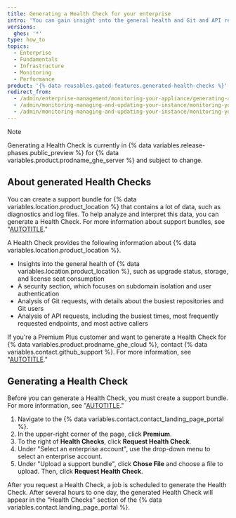 ```yaml
---
title: Generating a Health Check for your enterprise
intro: 'You can gain insight into the general health and Git and API requests of {% data variables.location.product_location %} by generating a Health Check.'
versions:
  ghes: '*'
type: how_to
topics:
  - Enterprise
  - Fundamentals
  - Infrastructure
  - Monitoring
  - Performance
product: '{% data reusables.gated-features.generated-health-checks %}'
redirect_from:
  - /admin/enterprise-management/monitoring-your-appliance/generating-a-health-check-for-your-enterprise
  - /admin/monitoring-managing-and-updating-your-instance/monitoring-your-appliance/generating-a-health-check-for-your-enterprise
  - /admin/monitoring-managing-and-updating-your-instance/monitoring-your-instance/generating-a-health-check-for-your-enterprise
---
```


> [!NOTE]
> Generating a Health Check is currently in {% data variables.release-phases.public_preview %} for {% data variables.product.prodname_ghe_server %} and subject to change.

## About generated Health Checks

You can create a support bundle for {% data variables.location.product_location %} that contains a lot of data, such as diagnostics and log files. To help analyze and interpret this data, you can generate a Health Check. For more information about support bundles, see "[AUTOTITLE](/support/contacting-github-support/providing-data-to-github-support#creating-and-sharing-support-bundles)."

A Health Check provides the following information about {% data variables.location.product_location %}.
* Insights into the general health of {% data variables.location.product_location %}, such as upgrade status, storage, and license seat consumption
* A security section, which focuses on subdomain isolation and user authentication
* Analysis of Git requests, with details about the busiest repositories and Git users
* Analysis of API requests, including the busiest times, most frequently requested endpoints, and most active callers

If you're a Premium Plus customer and want to generate a Health Check for {% data variables.product.prodname_ghe_cloud %}, contact {% data variables.contact.github_support %}. For more information, see "[AUTOTITLE](/support/contacting-github-support/creating-a-support-ticket)."

## Generating a Health Check

Before you can generate a Health Check, you must create a support bundle. For more information, see "[AUTOTITLE](/support/contacting-github-support/providing-data-to-github-support#creating-and-sharing-support-bundles)."

1. Navigate to the {% data variables.contact.contact_landing_page_portal %}.
1. In the upper-right corner of the page, click **Premium**.
1. To the right of **Health Checks**, click **Request Health Check**.
1. Under "Select an enterprise account", use the drop-down menu to select an enterprise account.
1. Under "Upload a support bundle", click **Chose File** and choose a file to upload. Then, click **Request Health Check**.

After you request a Health Check, a job is scheduled to generate the Health Check. After several hours to one day, the generated Health Check will appear in the "Health Checks" section of the {% data variables.contact.landing_page_portal %}.
